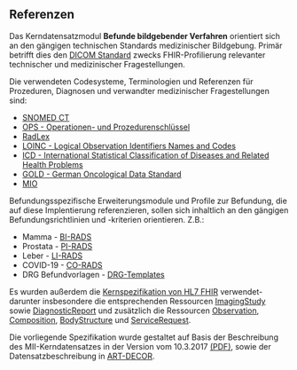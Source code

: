 ## Referenzen

Das Kerndatensatzmodul **Befunde bildgebender Verfahren** orientiert sich an den gängigen technischen Standards medizinischer Bildgebung.
Primär betrifft dies den [DICOM Standard](https://www.dicomstandard.org/) zwecks FHIR-Profilierung relevanter technischer und medizinischer Fragestellungen.

Die verwendeten Codesysteme, Terminologien und Referenzen für Prozeduren, Diagnosen und verwandter medizinischer Fragestellungen sind:
* [SNOMED CT](https://www.snomed.org/)
* [OPS - Operationen- und Prozedurenschlüssel](https://www.bfarm.de/DE/Kodiersysteme/Klassifikationen/OPS-ICHI/OPS/_node.html)
* [RadLex](https://www.rsna.org/practice-tools/data-tools-and-standards/radlex-radiology-lexicon)
* [LOINC - Logical Observation Identifiers Names and Codes](https://loinc.org/)
* [ICD - International Statistical Classification of Diseases and Related Health Problems](https://klassifikationen.bfarm.de/icd-10-gm/kode-suche/htmlgm2024/index.htm)
* [GOLD - German Oncological Data Standard](https://vision-zero-oncology.github.io/GOLD/profiles.html)
* [MIO](https://mio.kbv.de/site/mio#)

Befundungsspezifische Erweiterungsmodule und Profile zur Befundung, die auf diese Implentierung referenzieren, sollen sich inhaltlich an den gängigen Befundungsrichtlinien
und -kriterien orientieren. Z.B.:
* Mamma -  [BI-RADS](https://www.acr.org/Clinical-Resources/Reporting-and-Data-Systems/BI-RADS)
* Prostata - [PI-RADS](https://www.acr.org/Clinical-Resources/Reporting-and-Data-Systems/PI-RADS)
* Leber - [LI-RADS](https://www.acr.org/Clinical-Resources/Reporting-and-Data-Systems/LI-RADS)
* COVID-19 - [CO-RADS](https://radiologyassistant.nl/chest/covid-19/corads-classification) 
* DRG Befundvorlagen - [DRG-Templates](https://www.befundung.drg.de/de-DE/3199/befundvorlagen/)

Es wurden außerdem die [Kernspezifikation von HL7 FHIR](http://hl7.org/fhir/R4/license.html ) verwendet- darunter insbesondere die entsprechenden Ressourcen [ImagingStudy](https://hl7.org/fhir/R4/imagingstudy.html) sowie [DiagnosticReport](https://hl7.org/fhir/R4/diagnosticreport.html) und zusätzlich die Ressourcen [Observation](https://hl7.org/fhir/R4/observation.html), [Composition](https://hl7.org/fhir/R4/composition.html), [BodyStructure](https://hl7.org/fhir/R4/bodystructure.html) und [ServiceRequest](https://hl7.org/fhir/R4/servicerequest.html).

Die vorliegende Spezifikation wurde gestaltet auf Basis der Beschreibung des MII-Kerndatensatzes in der Version vom 10.3.2017 [(PDF)](https://www.medizininformatik-initiative.de/sites/default/files/inline-files/MII_04_Kerndatensatz_1-0.pdf), sowie der Datensatzbeschreibung in [ART-DECOR](https://art-decor.org/ad/#/mide-/datasets/dataset/2.16.840.1.113883.3.1937.777.24.1.1/2018-06-05T12:44:12/concept/2.16.840.1.113883.3.1937.777.24.2.2795/2023-11-14T08:32:26).
